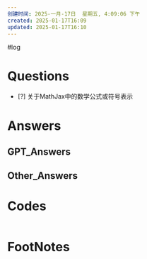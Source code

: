 ```yaml
---
创建时间: 2025-一月-17日  星期五, 4:09:06 下午
created: 2025-01-17T16:09
updated: 2025-01-17T16:10
---
```

#log 

# Questions

- [?] 关于MathJax中的数学公式或符号表示


# Answers


## GPT_Answers


## Other_Answers


# Codes

```python

```



# FootNotes